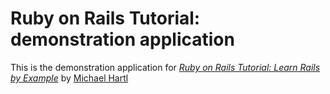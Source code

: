 # Ruby on Rails Tutorial: demonstration application

This is the demonstration application for [*Ruby on Rails Tutorial: Learn Rails by Example*](http://railstutorial.org) by [Michael Hartl](http://michaelhartl.com)